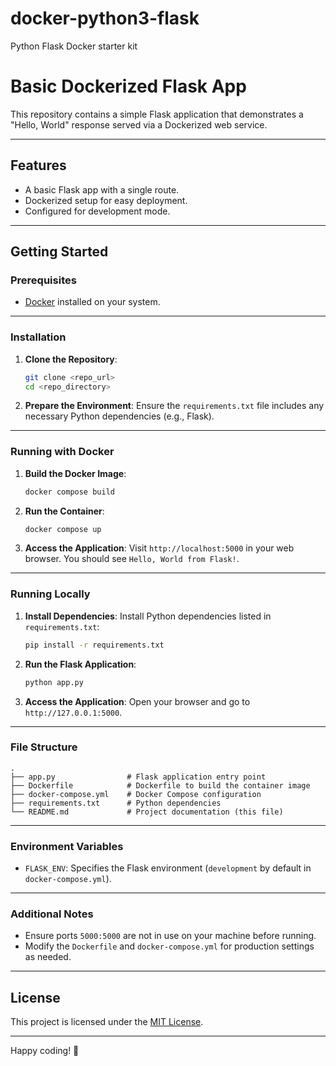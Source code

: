 # docker-python3-flask
Python Flask Docker starter kit

# Basic Dockerized Flask App

This repository contains a simple Flask application that demonstrates a "Hello, World" response served via a Dockerized web service.

---

## Features

- A basic Flask app with a single route.
- Dockerized setup for easy deployment.
- Configured for development mode.

---

## Getting Started

### Prerequisites

- [Docker](https://www.docker.com/) installed on your system.

---

### Installation

1. **Clone the Repository**:
   ```bash
   git clone <repo_url>
   cd <repo_directory>
   ```

2. **Prepare the Environment**:
   Ensure the `requirements.txt` file includes any necessary Python dependencies (e.g., Flask).

---

### Running with Docker

1. **Build the Docker Image**:
   ```bash
   docker compose build
   ```

2. **Run the Container**:
   ```bash
   docker compose up
   ```

3. **Access the Application**:
   Visit `http://localhost:5000` in your web browser. You should see `Hello, World from Flask!`.

---

### Running Locally

1. **Install Dependencies**:
   Install Python dependencies listed in `requirements.txt`:
   ```bash
   pip install -r requirements.txt
   ```

2. **Run the Flask Application**:
   ```bash
   python app.py
   ```

3. **Access the Application**:
   Open your browser and go to `http://127.0.0.1:5000`.

---

### File Structure

```
.
├── app.py                # Flask application entry point
├── Dockerfile            # Dockerfile to build the container image
├── docker-compose.yml    # Docker Compose configuration
├── requirements.txt      # Python dependencies
└── README.md             # Project documentation (this file)
```

---

### Environment Variables

- `FLASK_ENV`: Specifies the Flask environment (`development` by default in `docker-compose.yml`).

---

### Additional Notes

- Ensure ports `5000:5000` are not in use on your machine before running.
- Modify the `Dockerfile` and `docker-compose.yml` for production settings as needed.

---

## License

This project is licensed under the [MIT License](LICENSE).

---

Happy coding! 🚀

